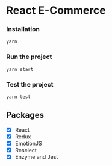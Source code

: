# React E-Commerce

### Installation

```
yarn
```

### Run the project

```
yarn start
```

### Test the project

```
yarn test
```

## Packages

- [x] React
- [x] Redux
- [x] EmotionJS
- [x] Reselect
- [x] Enzyme and Jest 